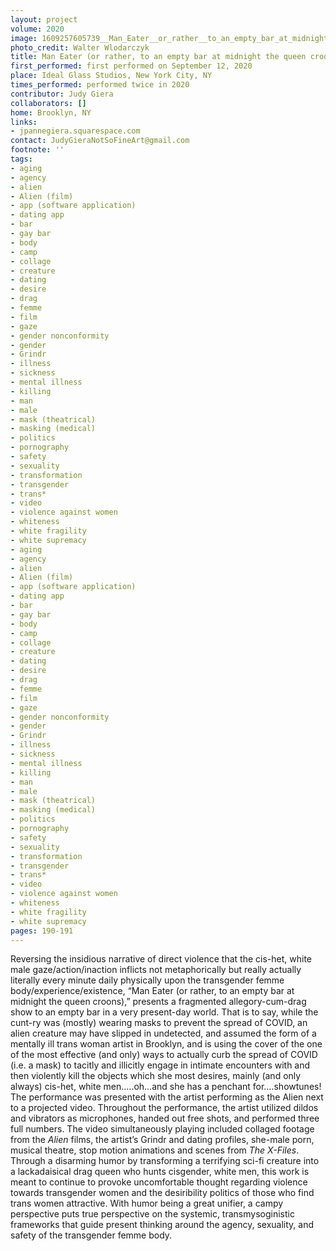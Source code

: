 ```yaml
---
layout: project
volume: 2020
image: 1609257605739__Man_Eater__or_rather__to_an_empty_bar_at_midnight_the_queen_croons_--Judy_Giera.png
photo_credit: Walter Wlodarczyk
title: Man Eater (or rather, to an empty bar at midnight the queen croons)
first_performed: first performed on September 12, 2020
place: Ideal Glass Studios, New York City, NY
times_performed: performed twice in 2020
contributor: Judy Giera
collaborators: []
home: Brooklyn, NY
links:
- jpannegiera.squarespace.com
contact: JudyGieraNotSoFineArt@gmail.com
footnote: ''
tags:
- aging
- agency
- alien
- Alien (film)
- app (software application)
- dating app
- bar
- gay bar
- body
- camp
- collage
- creature
- dating
- desire
- drag
- femme
- film
- gaze
- gender nonconformity
- gender
- Grindr
- illness
- sickness
- mental illness
- killing
- man
- male
- mask (theatrical)
- masking (medical)
- politics
- pornography
- safety
- sexuality
- transformation
- transgender
- trans*
- video
- violence against women
- whiteness
- white fragility
- white supremacy
- aging
- agency
- alien
- Alien (film)
- app (software application)
- dating app
- bar
- gay bar
- body
- camp
- collage
- creature
- dating
- desire
- drag
- femme
- film
- gaze
- gender nonconformity
- gender
- Grindr
- illness
- sickness
- mental illness
- killing
- man
- male
- mask (theatrical)
- masking (medical)
- politics
- pornography
- safety
- sexuality
- transformation
- transgender
- trans*
- video
- violence against women
- whiteness
- white fragility
- white supremacy
pages: 190-191
---
```


Reversing the insidious narrative of direct violence that the cis-het, white male gaze/action/inaction inflicts not metaphorically but really actually literally every minute daily physically upon the transgender femme body/experience/existence, “Man Eater (or rather, to an empty bar at midnight the queen croons),” presents a fragmented allegory-cum-drag show to an empty bar in a very present-day world.  That is to say, while the cunt-ry was (mostly) wearing masks to prevent the spread of COVID, an alien creature may have slipped in undetected, and assumed the form of a mentally ill trans woman artist in Brooklyn, and is using the cover of the one of the most effective (and only) ways to actually curb the spread of COVID (i.e. a mask) to tacitly and illicitly engage in intimate encounters with and then violently kill the objects which she most desires, mainly (and only always) cis-het, white men.….oh…and she has a penchant for….showtunes! The performance was presented with the artist performing as the Alien next to a projected video. Throughout the performance, the artist utilized dildos and vibrators as microphones, handed out free shots, and performed three full numbers. The video simultaneously playing included collaged footage from the *Alien* films, the artist’s Grindr and dating profiles, she-male porn, musical theatre, stop motion animations and scenes from *The X-Files*. Through a disarming humor by transforming a terrifying sci-fi creature into a lackadaisical drag queen who hunts cisgender, white men, this work is meant to continue to provoke uncomfortable thought regarding violence towards transgender women and the desiribility politics of those who find trans women attractive. With humor being a great unifier, a campy perspective puts true perspective on the systemic, transmysoginistic frameworks that guide present thinking around the agency, sexuality, and safety of the transgender femme body.